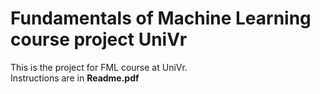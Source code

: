 # Fundamentals of Machine Learning course project UniVr
This is the project for FML course at UniVr.  
Instructions are in **Readme.pdf**
